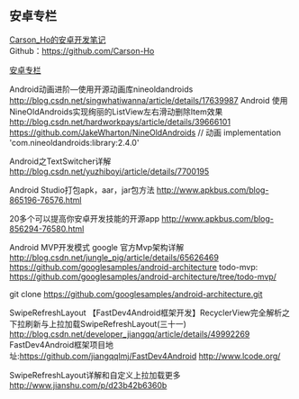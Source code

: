 安卓专栏
--------
[Carson_Ho的安卓开发笔记](https://www.jianshu.com/u/383970bef0a0)  
Github：https://github.com/Carson-Ho

[安卓专栏](http://www.okbase.net/home/android/file/)  

Android动画进阶—使用开源动画库nineoldandroids
http://blog.csdn.net/singwhatiwanna/article/details/17639987
Android 使用NineOldAndroids实现绚丽的ListView左右滑动删除Item效果
http://blog.csdn.net/hardworkpays/article/details/39666101
https://github.com/JakeWharton/NineOldAndroids
    // 动画
    implementation 'com.nineoldandroids:library:2.4.0'


Android之TextSwitcher详解
http://blog.csdn.net/yuzhiboyi/article/details/7700195



Android Studio打包apk，aar，jar包方法
http://www.apkbus.com/blog-865196-76576.html

20多个可以提高你安卓开发技能的开源app
http://www.apkbus.com/blog-856294-76580.html

Android MVP开发模式 google 官方Mvp架构详解
http://blog.csdn.net/jungle_pig/article/details/65626469
https://github.com/googlesamples/android-architecture
todo-mvp:
https://github.com/googlesamples/android-architecture/tree/todo-mvp/

git clone https://github.com/googlesamples/android-architecture.git

SwipeRefreshLayout
【FastDev4Android框架开发】RecyclerView完全解析之下拉刷新与上拉加载SwipeRefreshLayout(三十一)
http://blog.csdn.net/developer_jiangqq/article/details/49992269
FastDev4Android框架项目地址:https://github.com/jiangqqlmj/FastDev4Android
http://www.lcode.org/

SwipeRefreshLayout详解和自定义上拉加载更多
http://www.jianshu.com/p/d23b42b6360b
